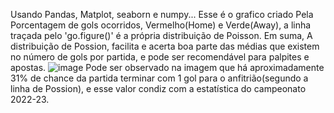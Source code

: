 Usando Pandas, Matplot, seaborn e numpy...
Esse é o grafico criado Pela Porcentagem de gols ocorridos, Vermelho(Home) e Verde(Away), a linha traçada pelo 'go.figure()' é a própria distribuição de Poisson.
Em suma, A distribuição de Possion, facilita e acerta boa parte das médias que existem no número de gols por partida, e pode ser recomendável para palpites e apostas.
![image](https://github.com/PabloNeri66/Distribui-oDePossion/assets/89610356/bbb16b69-5d12-451f-b4ef-88e71420c749)
Pode ser observado na imagem que há aproximadamente 31% de chance da partida terminar com 1 gol para o anfitrião(segundo a linha de Possion), e esse valor condiz com a estatística do campeonato 2022-23.
